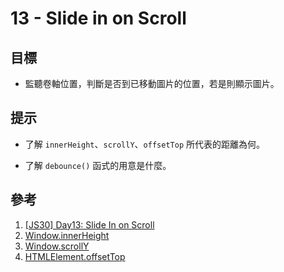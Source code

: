 # 13 - Slide in on Scroll

## 目標

- 監聽卷軸位置，判斷是否到已移動圖片的位置，若是則顯示圖片。

## 提示

- 了解 `innerHeight`、`scrollY`、`offsetTop` 所代表的距離為何。

- 了解 `debounce()` 函式的用意是什麼。
  
## 參考

1. [[JS30] Day13: Slide In on Scroll](https://pjchender.dev/js30/js30-day13/)
2. [Window.innerHeight](https://developer.mozilla.org/zh-CN/docs/Web/API/Window/innerHeight)
3. [Window.scrollY](https://developer.mozilla.org/zh-CN/docs/Web/API/Window/scrollY)
4. [HTMLElement.offsetTop](https://developer.mozilla.org/zh-CN/docs/Web/API/HTMLElement/offsetTop)
